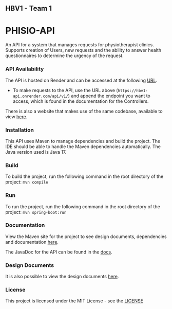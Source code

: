 ## HBV1 - Team 1
# PHISIO-API
An API for a system that manages requests for physiotherapist clinics.
Supports creation of Users, new requests and the ability to answer health questionnaires to determine the urgency of the request.

### API Availability
The API is hosted on Render and can be accessed at the following [URL](https://hbv1-api.onrender.com/api/v1/).
* To make requests to the API, use the URL above (`https://hbv1-api.onrender.com/api/v1/`) and append the endpoint you want to access, which is found in the documentation for the Controllers.

There is also a website that makes use of the same codebase, available to view [here](https://hbv1.onrender.com/).

### Installation
This API uses Maven to manage dependencies and build the project. The IDE should be able to handle the Maven dependencies automatically.
The Java version used is Java 17.

### Build
To build the project, run the following command in the root directory of the project:
```mvn compile```

### Run
To run the project, run the following command in the root directory of the project:
```mvn spring-boot:run```

### Documentation
View the Maven site for the project to see design documents, dependencies and documentation [here](target/site/index.html).

The JavaDoc for the API can be found in the [docs](target/site/apidocs/index.html).

### Design Documents
It is also possible to view the design documents [here](src/site/markdown/UML.md).

### License
This project is licensed under the MIT License - see the [LICENSE](https://spdx.org/licenses/MIT.html)

